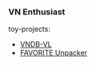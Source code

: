 ### VN Enthusiast

toy-projects:
- [VNDB-VL](https://vndb-vl-client.herokuapp.com/)
- [FAVORITE Unpacker](https://github.com/angelocarasig/FAVORITE-Unpacker)
